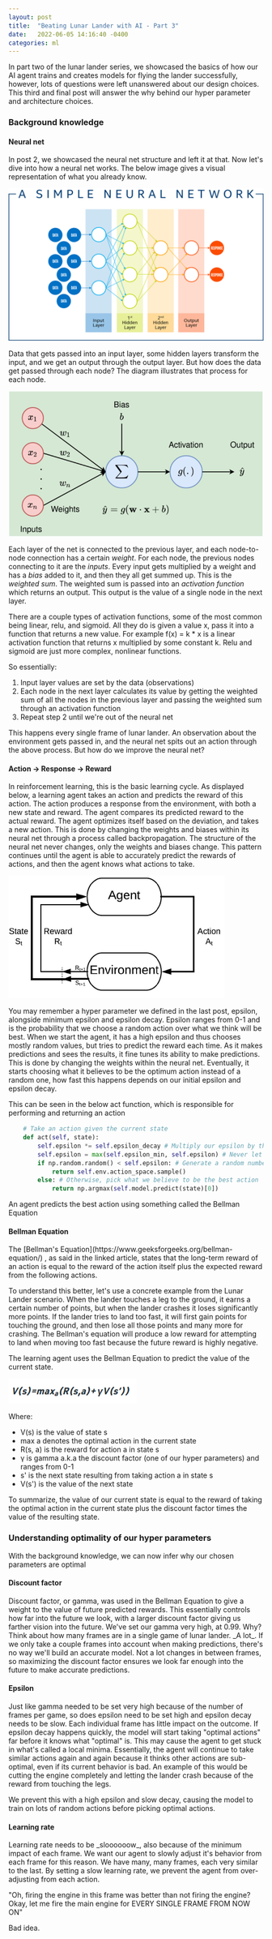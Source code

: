 ```yaml
---
layout: post
title:  "Beating Lunar Lander with AI - Part 3"
date:   2022-06-05 14:16:40 -0400
categories: ml
---
```

In part two of the lunar lander series, we showcased the basics of how our AI agent trains and creates models
for flying the lander successfully, however, lots of questions were left unanswered about our design choices. This
third and final post will answer the why behind our hyper parameter and architecture choices.

<h3>Background knowledge</h3>
<h4>Neural net</h4>
In post 2, we showcased the neural net structure and left it at that. Now let's dive into how a neural net works.
The below  image gives a visual representation of what you already know.

![Neural net Simple](/images/neuralnetsimple.png)

Data that gets passed into an input layer,
some hidden layers transform the input, and we get an output through the output layer. 
But how does the data get passed through each node? The diagram illustrates that process for each node.


![Neural net detailed](/images/neuralnet1node.png)

Each layer of the net is connected to the previous layer, and each node-to-node connection has a certain _weight_.
For each node, the previous nodes connecting to it are the _inputs_. Every input gets multiplied by a weight and has a _bias_
added to it, and then they all get summed up. This is the _weighted sum_.
The weighted sum is passed into an _activation function_ which returns an output. This output is the value 
of a single node in the next layer. 

There are a couple types of activation functions, some of the most common being linear, relu, and sigmoid. All they
do is given a value x, pass it into a function that returns a new value. For example f(x) = k * x is a linear 
activation function that returns x multiplied by some constant k. Relu and sigmoid are just more complex, nonlinear functions.

So essentially:
1. Input layer values are set by the data (observations)
2. Each node in the next layer calculates its value by getting the weighted sum of all the nodes in the previous layer
and passing the weighted sum through an activation function
3. Repeat step 2 until we're out of the neural net

This happens every single frame of lunar lander. An observation about the environment gets passed in, and the neural net
spits out an action through the above process. But how do we improve the neural net?

<h4>Action -> Response -> Reward</h4>
In reinforcement learning, this is the basic learning cycle. As displayed below, a learning agent takes an action and
predicts the reward of this action.
The action produces a response from the environment, with both a new state and reward. The agent compares its predicted reward 
to the actual reward. The agent optimizes itself based on the deviation, and takes a new action. This is done by changing
the weights and biases within its neural net through a process called backpropagation. The structure of the neural net never
changes, only the weights and biases change. 
This pattern continues until the agent is able to accurately predict the rewards of actions, and then the agent knows
what actions to take.

![Reinforcement Learning Cycle](/images/rlcycle.png)

You may remember a hyper parameter we defined in the last post, epsilon, alongside minimum epsilon and epsilon decay.
Epsilon ranges from 0-1 and is the probability that we choose a random action over what we think will be best. When we
start the agent, it has a high epsilon and thus chooses mostly random values, but tries to predict the reward each time.
As it makes predictions and sees the results, it fine tunes its ability to make predictions. This is done by changing 
the weights within the neural net. Eventually, it starts choosing what it believes to be the optimum action instead of
a random one, how fast this happens depends on our initial epsilon and epsilon decay.

This can be seen in the below act function, which is responsible for performing and returning an action

```python
    # Take an action given the current state
    def act(self, state):
        self.epsilon *= self.epsilon_decay # Multiply our epsilon by the decay
        self.epsilon = max(self.epsilon_min, self.epsilon) # Never let epsilon go below the minium value
        if np.random.random() < self.epsilon: # Generate a random number 0-1, if it's less than episolon, do a random action
            return self.env.action_space.sample()
        else: # Otherwise, pick what we believe to be the best action
            return np.argmax(self.model.predict(state)[0])
```

An agent predicts the best action using something called the Bellman Equation

<h4>Bellman Equation</h4>
The [Bellman's Equation](https://www.geeksforgeeks.org/bellman-equation/)
, as said in the linked article, states that the long-term reward of an action is equal to the reward of
the action itself plus the expected reward from the following actions.

To understand this better, let's use a concrete example from the Lunar Lander scenario. When the lander touches a leg
to the ground, it earns a certain number of points, but when the lander crashes it loses significantly more points.
If the lander tries to land too fast, it will first gain points for touching the ground, and then lose all those points
and many more for crashing. The Bellman's equation will produce a low reward for attempting to land when
moving too fast because the future reward is highly negative.

The learning agent uses the Bellman Equation to predict the value of the current state. 

![Bellman Equation](/images/bellman.png)

Where:
* V(s) is the value of state s
* max a denotes the optimal action in the current state
* R(s, a) is the reward for action a in state s
* γ is gamma a.k.a the discount factor (one of our hyper parameters) and ranges from 0-1
* s' is the next state resulting from taking action a in state s
* V(s') is the value of the next state

To summarize, the value of our current state is equal to the reward of taking the optimal action in the current state
plus the discount factor times the value of the resulting state.

<h3>Understanding optimality of our hyper parameters</h3>
With the background knowledge, we can now infer why our chosen parameters are optimal

<h4>Discount factor</h4>
Discount factor, or gamma, was used in the Bellman Equation to give a weight to the value of future predicted rewards.
This essentially controls how far into the future we look, with a larger discount factor giving us farther vision into the future.
We've set our gamma very high, at 0.99. Why? Think about how many frames are in a single game of lunar lander. _A lot_.
If we only take a couple frames into account when making predictions, there's no way we'll build an accurate model. Not a
lot changes in between frames, so maximizing the discount factor ensures we look far enough into the future to make accurate
predictions.

<h4>Epsilon</h4>
Just like gamma needed to be set very high because of the number of frames per game, so does epsilon need to be set high
and epsilon decay needs to be slow. Each individual frame has little impact on the outcome. If epsilon
decay happens quickly, the model will start taking "optimal actions" far before it knows what "optimal" is. This may
cause the agent to get stuck in what's called a local minima. Essentially, the agent will continue to take similar actions
again and again because it thinks other actions are sub-optimal, even if its current behavior is bad. An example of this
would be cutting the engine completely and letting the lander crash because of the reward from touching the legs.

We prevent this with a high epsilon and slow decay, causing the model to train on lots of random actions before picking
optimal actions.

<h4>Learning rate</h4>
Learning rate needs to be _sloooooow_, also because of the minimum impact of each frame. We want our agent to slowly adjust
it's behavior from each frame for this reason. We have many, many frames, each very similar to the last. By setting
a slow learning rate, we prevent the agent from over-adjusting from each action. 

"Oh, firing the engine in this frame was better than not firing the engine? Okay, let me fire the main engine for 
EVERY SINGLE FRAME FROM NOW ON"

Bad idea.

